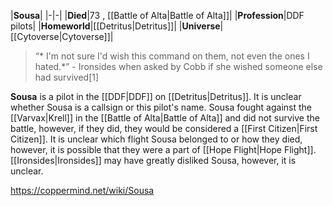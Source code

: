 |**Sousa**|
|-|-|
|**Died**|73 , [[Battle of Alta\|Battle of Alta]]|
|**Profession**|DDF pilots|
|**Homeworld**|[[Detritus\|Detritus]]|
|**Universe**|[[Cytoverse\|Cytoverse]]|

>“* I'm not sure I'd wish this command on them, not even the ones I hated.*”
\- Ironsides when asked by Cobb if she wished someone else had survived[1]


**Sousa** is a pilot in the [[DDF\|DDF]] on [[Detritus\|Detritus]]. It is unclear whether Sousa is a callsign or this pilot's name.
Sousa fought against the [[Varvax\|Krell]] in the [[Battle of Alta\|Battle of Alta]] and did not survive the battle, however, if they did, they would be considered a [[First Citizen\|First Citizen]]. It is unclear which flight Sousa belonged to or how they died, however, it is possible that they were a part of [[Hope Flight\|Hope Flight]].
[[Ironsides\|Ironsides]] may have greatly disliked Sousa, however, it is unclear.



https://coppermind.net/wiki/Sousa